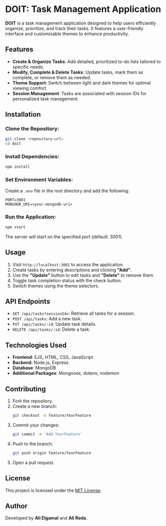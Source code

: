 # DOIT: Task Management Application

**DOIT** is a task management application designed to help users efficiently organize, prioritize, and track their tasks. It features a user-friendly interface and customizable themes to enhance productivity.

## Features
- **Create & Organize Tasks**: Add detailed, prioritized to-do lists tailored to specific needs.
- **Modify, Complete & Delete Tasks**: Update tasks, mark them as complete, or remove them as needed.
- **Theme Support**: Switch between light and dark themes for optimal viewing comfort.
- **Session Management**: Tasks are associated with session IDs for personalized task management.

## Installation

### Clone the Repository:
```bash
git clone <repository-url>
cd doit
```

### Install Dependencies:
```bash
npm install
```

### Set Environment Variables: 
Create a `.env` file in the root directory and add the following:
```plaintext
PORT=3001
MONGODB_URI=<your-mongodb-uri>
```

### Run the Application:
```bash
npm start
```
The server will start on the specified port (default: 3001).

## Usage
1. Visit `http://localhost:3001` to access the application.
2. Create tasks by entering descriptions and clicking **"Add"**.
3. Use the **"Update"** button to edit tasks and **"Delete"** to remove them.
4. Toggle task completion status with the check button.
5. Switch themes using the theme selectors.

## API Endpoints

- `GET /api/tasks?sessionId=`: Retrieve all tasks for a session.
- `POST /api/tasks`: Add a new task.
- `PUT /api/tasks/:id`: Update task details.
- `DELETE /api/tasks/:id`: Delete a task.

## Technologies Used
- **Frontend**: EJS, HTML, CSS, JavaScript
- **Backend**: Node.js, Express
- **Database**: MongoDB
- **Additional Packages**: Mongoose, dotenv, nodemon

## Contributing
1. Fork the repository.
2. Create a new branch:
    ```bash
    git checkout -b feature/YourFeature
    ```
3. Commit your changes:
    ```bash
    git commit -m 'Add YourFeature'
    ```
4. Push to the branch:
    ```bash
    git push origin feature/YourFeature
    ```
5. Open a pull request.

## License
This project is licensed under the [MIT License](https://mit-license.org/).

## Author
Developed by **Ali Elgamal** and **Ali Reda**.